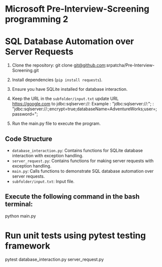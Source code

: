 # Microsoft Pre-Interview-Screening programming 2
# SQL Database Automation over Server Requests

1. Clone the repository: git clone git@github.com:srpatcha/Pre-Interview-Screening.git
2. Install dependencies (`pip install requests`).
3. Ensure you have SQLite installed for database interaction.
4. Keep the URL in the `subfolder/input.txt` update URL https://google.com to  jdbc:sqlserver://<dbhost>:<dbport>
   Example : "jdbc:sqlserver://<server>:<port>";
           : "jdbc:sqlserver://<server>:<port>;encrypt=true;databaseName=AdventureWorks;user=<user>;password=<password>";

5. Run the main.py file to execute the program.

## Code Structure

- `database_interaction.py`: Contains functions for SQLite database interaction with exception handling.
- `server_request.py`: Contains functions for making server requests with exception handling.
- `main.py`: Calls functions to demonstrate SQL database automation over server requests.
- `subfolder/input.txt`: Input file.

## Execute the following command in the bash terminal:

python main.py

# Run unit tests using pytest testing framework
pytest database_interaction.py server_request.py